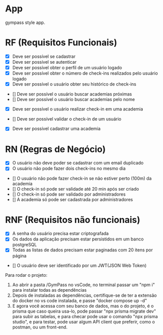 # App

gympass style app.

# RF (Requisitos Funcionais)

- [x] Deve ser possível se cadastrar
- [x] Deve ser possível se autenticar
- [x] Deve ser possível obter o perfil de um usuário logado
- [x] Deve ser possível obter o número de check-ins realizados pelo usuário logado
- [x] Deve ser possível o usuário obter seu histórico de check-ins
- [] Deve ser possível o usuário buscar academias próximas
- [] Deve ser possível o usuário buscar academias pelo nome
- [x] Deve ser possível o usuário realizar check-in em uma academia
- [] Deve ser possível validar o check-in de um usuário
- [x] Deve ser possível cadastrar uma academia

# RN (Regras de Negócio)

- [x] O usuário não deve poder se cadastrar com um email duplicado
- [x] O usuário não pode fazer dois check-ins no mesmo dia
- [] O usuário não pode fazer check-in se não estiver perto (100m) da academia
- [] O check-in só pode ser validade até 20 min após ser criado
- [] O check-in só pode ser validado por administradores
- [] A academia só pode ser cadastrada por administradores

# RNF (Requisitos não funcionais)

- [x] A senha do usuário precisa estar criptografada
- [x] Os dados da aplicação precisam estar persistidos em um banco postgreSQL
- [x] Todas as listas de dados precisam estar paginadas com 20 itens por página
- [] O usuário deve ser identificado por um JWT(JSON Web Token) 



Para rodar o projeto: 
1. Ao abrir a pasta /GymPass no vsCode, no terminal passar um "npm i" para instalar todas as dependências
2. Depois de instaladas as dependências, certifique-se de ter a extensão do docker no vs code instalada, e passe "docker compose up -d"
3. E agora você acessa com seu banco de dados, mas o do projeto, é o prisma que caso queira usa-lo, pode passar "npx prisma migrate dev" para subir as tabelas, e para checar pode usar o comando "npx prisma studio", e para testar, pode usar algum API client que preferir, como o postman, ou um front-end.